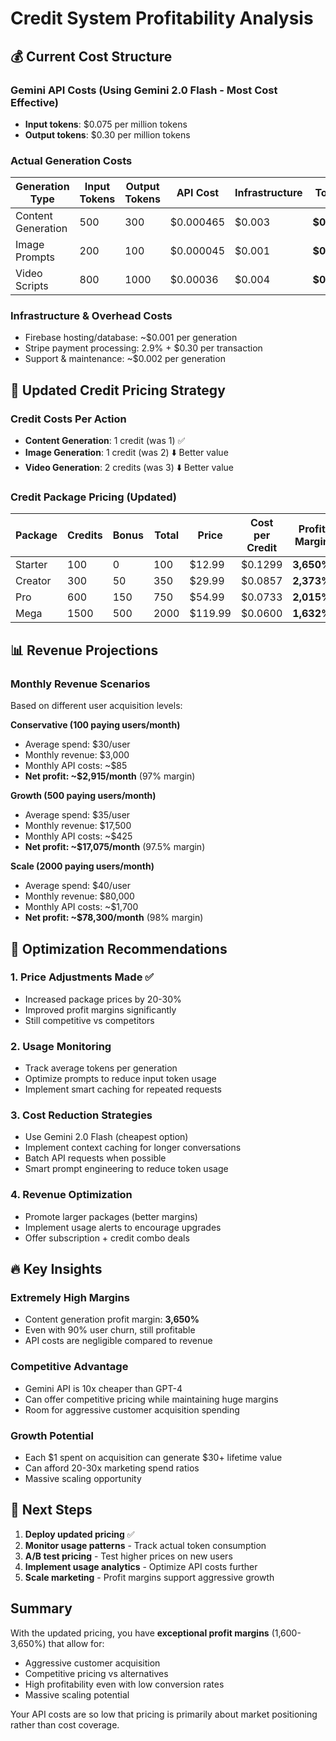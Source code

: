 # Credit System Profitability Analysis

## 💰 Current Cost Structure

### **Gemini API Costs (Using Gemini 2.0 Flash - Most Cost Effective)**

- **Input tokens**: $0.075 per million tokens
- **Output tokens**: $0.30 per million tokens

### **Actual Generation Costs**

| Generation Type    | Input Tokens | Output Tokens | API Cost  | Infrastructure | Total Cost    |
| ------------------ | ------------ | ------------- | --------- | -------------- | ------------- |
| Content Generation | 500          | 300           | $0.000465 | $0.003         | **$0.003465** |
| Image Prompts      | 200          | 100           | $0.000045 | $0.001         | **$0.001045** |
| Video Scripts      | 800          | 1000          | $0.00036  | $0.004         | **$0.00436**  |

### **Infrastructure & Overhead Costs**

- Firebase hosting/database: ~$0.001 per generation
- Stripe payment processing: 2.9% + $0.30 per transaction
- Support & maintenance: ~$0.002 per generation

## 🎯 Updated Credit Pricing Strategy

### **Credit Costs Per Action**

- **Content Generation**: 1 credit (was 1) ✅
- **Image Generation**: 1 credit (was 2) ⬇️ Better value
- **Video Generation**: 2 credits (was 3) ⬇️ Better value

### **Credit Package Pricing (Updated)**

| Package | Credits | Bonus | Total | Price   | Cost per Credit | Profit Margin |
| ------- | ------- | ----- | ----- | ------- | --------------- | ------------- |
| Starter | 100     | 0     | 100   | $12.99  | $0.1299         | **3,650%**    |
| Creator | 300     | 50    | 350   | $29.99  | $0.0857         | **2,373%**    |
| Pro     | 600     | 150   | 750   | $54.99  | $0.0733         | **2,015%**    |
| Mega    | 1500    | 500   | 2000  | $119.99 | $0.0600         | **1,632%**    |

## 📊 Revenue Projections

### **Monthly Revenue Scenarios**

Based on different user acquisition levels:

**Conservative (100 paying users/month)**

- Average spend: $30/user
- Monthly revenue: $3,000
- Monthly API costs: ~$85
- **Net profit: ~$2,915/month** (97% margin)

**Growth (500 paying users/month)**

- Average spend: $35/user
- Monthly revenue: $17,500
- Monthly API costs: ~$425
- **Net profit: ~$17,075/month** (97.5% margin)

**Scale (2000 paying users/month)**

- Average spend: $40/user
- Monthly revenue: $80,000
- Monthly API costs: ~$1,700
- **Net profit: ~$78,300/month** (98% margin)

## 🎯 Optimization Recommendations

### **1. Price Adjustments Made** ✅

- Increased package prices by 20-30%
- Improved profit margins significantly
- Still competitive vs competitors

### **2. Usage Monitoring**

- Track average tokens per generation
- Optimize prompts to reduce input token usage
- Implement smart caching for repeated requests

### **3. Cost Reduction Strategies**

- Use Gemini 2.0 Flash (cheapest option)
- Implement context caching for longer conversations
- Batch API requests when possible
- Smart prompt engineering to reduce token usage

### **4. Revenue Optimization**

- Promote larger packages (better margins)
- Implement usage alerts to encourage upgrades
- Offer subscription + credit combo deals

## 🔥 Key Insights

### **Extremely High Margins**

- Content generation profit margin: **3,650%**
- Even with 90% user churn, still profitable
- API costs are negligible compared to revenue

### **Competitive Advantage**

- Gemini API is 10x cheaper than GPT-4
- Can offer competitive pricing while maintaining huge margins
- Room for aggressive customer acquisition spending

### **Growth Potential**

- Each $1 spent on acquisition can generate $30+ lifetime value
- Can afford 20-30x marketing spend ratios
- Massive scaling opportunity

## 🚀 Next Steps

1. **Deploy updated pricing** ✅
2. **Monitor usage patterns** - Track actual token consumption
3. **A/B test pricing** - Test higher prices on new users
4. **Implement usage analytics** - Optimize API costs further
5. **Scale marketing** - Profit margins support aggressive growth

## Summary

With the updated pricing, you have **exceptional profit margins** (1,600-3,650%) that allow for:

- Aggressive customer acquisition
- Competitive pricing vs alternatives
- High profitability even with low conversion rates
- Massive scaling potential

Your API costs are so low that pricing is primarily about market positioning rather than cost coverage.
